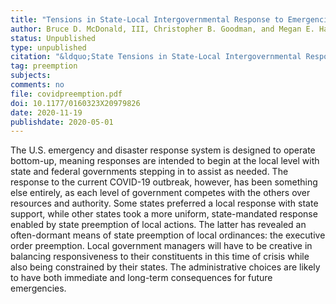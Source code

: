 ```yaml
---
title: "Tensions in State-Local Intergovernmental Response to Emergencies: The Case of COVID-19"
author: Bruce D. McDonald, III, Christopher B. Goodman, and Megan E. Hatch
status: Unpublished
type: unpublished
citation: "&ldquo;State Tensions in State-Local Intergovernmental Response to Emergencies: The Case of COVID-19.&rdquo; <em>State &amp; Local Government Review</em>"
tag: preemption
subjects:
comments: no
file: covidpreemption.pdf
doi: 10.1177/0160323X20979826
date: 2020-11-19
publishdate: 2020-05-01
---
```


The U.S. emergency and disaster response system is designed to operate bottom-up, meaning responses are intended to begin at the local level with state and federal governments stepping in to assist as needed. The response to the current COVID-19 outbreak, however, has been something else entirely, as each level of government competes with the others over resources and authority. Some states preferred a local response with state support, while other states took a more uniform, state-mandated response enabled by state preemption of local actions. The latter has revealed an often-dormant means of state preemption of local ordinances: the executive order preemption. Local government managers will have to be creative in balancing responsiveness to their constituents in this time of crisis while also being constrained by their states. The administrative choices are likely to have both immediate and long-term consequences for future emergencies.
